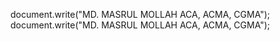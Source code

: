 document.write("MD. MASRUL MOLLAH ACA, ACMA, CGMA");
document.write("MD. MASRUL MOLLAH ACA, ACMA, CGMA");
